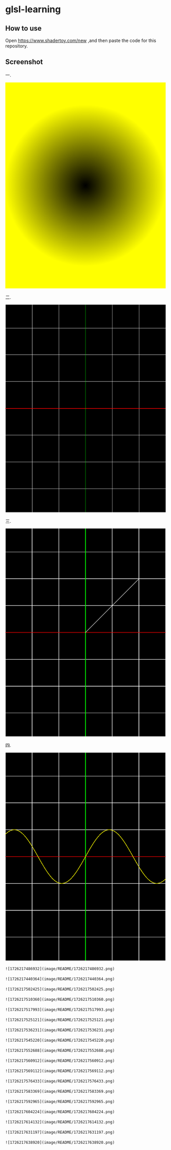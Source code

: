 # glsl-learning

## How to use

Open https://www.shadertoy.com/new ,and then paste the code for this repository.

## Screenshot

一.

 ![1726217364834](image/README/1726217364834.png)

二.

 ![1726217382671](image/README/1726217382671.png)

三.

 ![1726217400672](image/README/1726217400672.png)

四.

 ![1726217431659](image/README/1726217431659.png)

    ![1726217486932](image/README/1726217486932.png)

    ![1726217440364](image/README/1726217440364.png)

    ![1726217502425](image/README/1726217502425.png)

    ![1726217510360](image/README/1726217510360.png)

    ![1726217517993](image/README/1726217517993.png)

    ![1726217525121](image/README/1726217525121.png)

    ![1726217536231](image/README/1726217536231.png)

    ![1726217545220](image/README/1726217545220.png)

    ![1726217552688](image/README/1726217552688.png)

    ![1726217560912](image/README/1726217560912.png)

    ![1726217569112](image/README/1726217569112.png)

    ![1726217576433](image/README/1726217576433.png)

    ![1726217583369](image/README/1726217583369.png)

    ![1726217592965](image/README/1726217592965.png)

    ![1726217604224](image/README/1726217604224.png)

    ![1726217614132](image/README/1726217614132.png)

    ![1726217631197](image/README/1726217631197.png)

    ![1726217638920](image/README/1726217638920.png)
